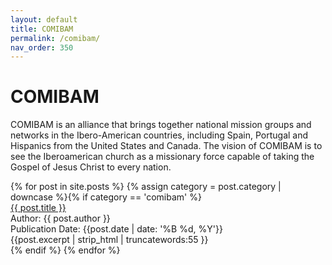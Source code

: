 ```yaml
---
layout: default
title: COMIBAM
permalink: /comibam/
nav_order: 350
---
```

<h1 class="category-title">COMIBAM</h1>
<p>COMIBAM is an alliance that brings together national mission groups and networks in the Ibero-American countries, including Spain, Portugal and Hispanics from the United States and Canada. The vision of COMIBAM is to see the Iberoamerican church as a missionary force capable of taking the Gospel of Jesus Christ to every nation.</p>

<div class="article-container">
  {% for post in site.posts %}
    {% assign category = post.category | downcase %}{% if category == 'comibam' %}
      <div class="article-list">
        <div class="article-category"></div>
        <div class="article-summary">
          <a href="{{ post.url | prepend: site.baseurl }}">{{ post.title }}</a><br>
          <div class="author">Author: {{ post.author }}</div>
          <div class="publication-date">Publication Date: <time datetime="{{post.date | date: '%F'}}">{{post.date | date: '%B %d, %Y'}}</time></div>
          <div class="excerpt">{{post.excerpt | strip_html | truncatewords:55 }}</div>
        </div>
      </div>
    {% endif %}
  {% endfor %}
</div>
